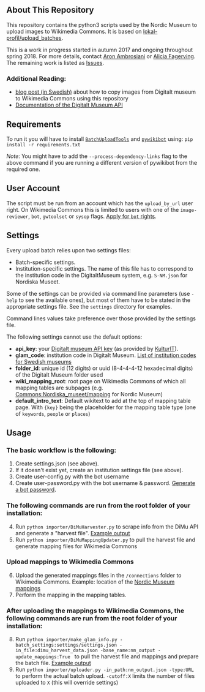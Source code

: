 ## About This Repository
This repository contains the python3 scripts used by the Nordic Museum to upload
images to Wikimedia Commons. It is based on [lokal-profil/upload_batches](https://github.com/lokal-profil/upload_batches).

This is a work in progress started in autumn 2017 and ongoing throughout spring 2018. For more
details, contact [Aron Ambrosiani](https://github.com/Ambrosiani) or [Alicia Fagerving](https://github.com/Vesihiisi). The remaining
work is listed as [Issues](https://github.com/NordicMuseum/Wikimedia-Commons-uploads/issues).

### Additional Reading:
* [blog post (in Swedish)](http://nyamedier.blogg.nordiskamuseet.se/2017/12/att-flytta-bilder-fran-digitalt-museum-till-wikimedia-commons/)
about how to copy images from Digitalt museum to Wikimedia Commons using this
repository
* [Documentation of the Digitalt Museum API](https://github.com/NordicMuseum/DiMu-API-documentation)

## Requirements

To run it you will have to install [`BatchUploadTools`](https://github.com/lokal-profil/BatchUploadTools)
and [`pywikibot`](https://github.com/wikimedia/pywikibot-core) using:
`pip install -r requirements.txt`

*Note*: You might have to add the `--process-dependency-links` flag to the above
command if you are running a different version of pywikibot from the required one.

## User Account

The script must be run from an account which has the `upload_by_url` user right.
On Wikimedia Commons this is limited to users with one of the `image-reviewer`,
`bot`, `gwtoolset` or `sysop` flags. [Apply for `bot` rights](https://commons.wikimedia.org/wiki/Commons:Bots/Requests).

## Settings

Every upload batch relies upon two settings files:
* Batch-specific settings.
* Institution-specific settings. The name of this file has to correspond
to the institution code in the DigitaltMuseum system, e.g. `S-NM.json`
for Nordiska Museet.

Some of the settings can be provided via command line parameters (use `-help` to
see the available ones), but most of them have to be stated in the appropriate
settings file. See the `settings` directory for examples.

Command lines values take preference over those
provided by the settings file.

The following settings cannot use the default options:

* **api_key**: your [Digitalt museum API key](https://dok.digitaltmuseum.org/sv/api)
(as provided by [KulturIT](mailto:support@kulturit.no)).
* **glam_code**: institution code in Digitalt Museum. [List of institution codes for Swedish museums](http://api.dimu.org/api/owners?country=se&api.key=demo)
* **folder_id**: unique id (12 digits) or uuid (8-4-4-4-12 hexadecimal digits)
of the Digitalt Museum folder used
* **wiki_mapping_root**: root page on Wikimedia Commons of which all mapping
tables are subpages (e.g. [Commons:Nordiska_museet/mapping](https://commons.wikimedia.org/wiki/Commons:Nordiska_museet/mapping)
for Nordic Museum)
* **default_intro_text**: Default wikitext to add at the top of mapping table
page. With `{key}` being the placeholder for the mapping table type (one of
`keywords`, `people` or `places`)


## Usage

### The basic workflow is the following:
1. Create settings.json (see above).
2. If it doesn't exist yet, create an institution settings file (see above).
3. Create user-config.py with the bot username
4. Create user-password.py with the bot username & password. [Generate a bot password](https://commons.wikimedia.org/wiki/Special:BotPasswords).

### The following commands are run from the root folder of your installation:
4. Run `python importer/DiMuHarvester.py` to scrape info from the DiMu API and
generate a "harvest file". [Example output](https://github.com/NordicMuseum/Wikimedia-Commons-uploads/blob/master/examples/dimu_harvest_data.json)
5. Run `python importer/DiMuMappingUpdater.py` to pull the harvest file and
generate mapping files for Wikimedia Commons

### Upload mappings to Wikimedia Commons
6. Upload the generated mappings files in the `/connections` folder to Wikimedia
Commons. Example: location of the [Nordic Museum mappings](https://commons.wikimedia.org/wiki/Special:PrefixIndex/Commons:Nordiska_museet/)
7. Perform the mapping in the mapping tables.

### After uploading the mappings to Wikimedia Commons, the following commands are run from the root folder of your installation:
8. Run `python importer/make_glam_info.py -batch_settings:settings/settings.json -in_file:dimu_harvest_data.json -base_name:nm_output -update_mappings:True `
to pull the harvest file and mappings and prepare the batch file. [Example output](https://github.com/NordicMuseum/Wikimedia-Commons-uploads/blob/master/examples/nm_output.json)
9. Run `python importer/uploader.py -in_path:nm_output.json -type:URL` to
perform the actual batch upload. `-cutoff:X` limits the number of files
uploaded to `X` (this will override settings)
